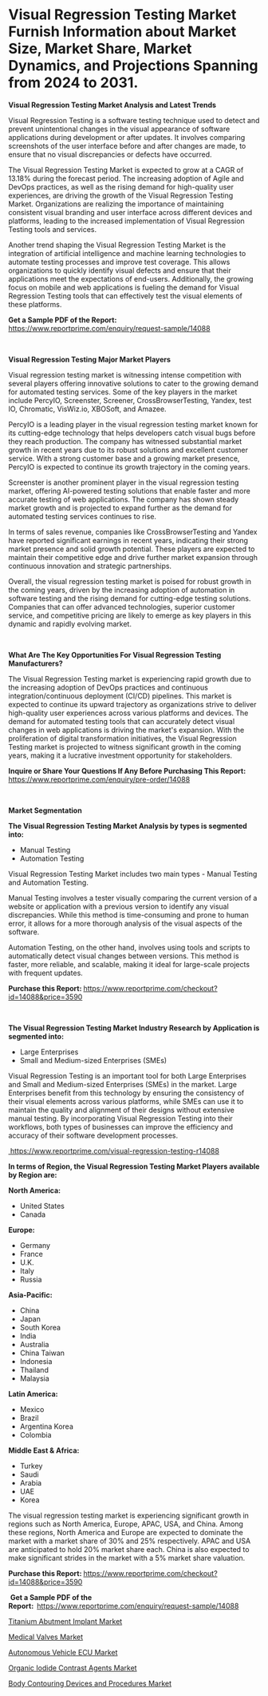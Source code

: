 <p><h1>Visual Regression Testing Market Furnish Information about Market Size, Market Share, Market Dynamics, and Projections Spanning from 2024 to 2031.</h1></p><p><strong>Visual Regression Testing Market Analysis and Latest Trends</strong></p>
<p><p>Visual Regression Testing is a software testing technique used to detect and prevent unintentional changes in the visual appearance of software applications during development or after updates. It involves comparing screenshots of the user interface before and after changes are made, to ensure that no visual discrepancies or defects have occurred.</p><p>The Visual Regression Testing Market is expected to grow at a CAGR of 13.18% during the forecast period. The increasing adoption of Agile and DevOps practices, as well as the rising demand for high-quality user experiences, are driving the growth of the Visual Regression Testing Market. Organizations are realizing the importance of maintaining consistent visual branding and user interface across different devices and platforms, leading to the increased implementation of Visual Regression Testing tools and services.</p><p>Another trend shaping the Visual Regression Testing Market is the integration of artificial intelligence and machine learning technologies to automate testing processes and improve test coverage. This allows organizations to quickly identify visual defects and ensure that their applications meet the expectations of end-users. Additionally, the growing focus on mobile and web applications is fueling the demand for Visual Regression Testing tools that can effectively test the visual elements of these platforms.</p></p>
<p><strong>Get a Sample PDF of the Report:&nbsp;</strong> <a href="https://www.reportprime.com/enquiry/request-sample/14088">https://www.reportprime.com/enquiry/request-sample/14088</a></p>
<p>&nbsp;</p>
<p><strong>Visual Regression Testing Major Market Players</strong></p>
<p><p>Visual regression testing market is witnessing intense competition with several players offering innovative solutions to cater to the growing demand for automated testing services. Some of the key players in the market include PercyIO, Screenster, Screener, CrossBrowserTesting, Yandex, test IO, Chromatic, VisWiz.io, XBOSoft, and Amazee.</p><p>PercyIO is a leading player in the visual regression testing market known for its cutting-edge technology that helps developers catch visual bugs before they reach production. The company has witnessed substantial market growth in recent years due to its robust solutions and excellent customer service. With a strong customer base and a growing market presence, PercyIO is expected to continue its growth trajectory in the coming years.</p><p>Screenster is another prominent player in the visual regression testing market, offering AI-powered testing solutions that enable faster and more accurate testing of web applications. The company has shown steady market growth and is projected to expand further as the demand for automated testing services continues to rise.</p><p>In terms of sales revenue, companies like CrossBrowserTesting and Yandex have reported significant earnings in recent years, indicating their strong market presence and solid growth potential. These players are expected to maintain their competitive edge and drive further market expansion through continuous innovation and strategic partnerships.</p><p>Overall, the visual regression testing market is poised for robust growth in the coming years, driven by the increasing adoption of automation in software testing and the rising demand for cutting-edge testing solutions. Companies that can offer advanced technologies, superior customer service, and competitive pricing are likely to emerge as key players in this dynamic and rapidly evolving market.</p></p>
<p>&nbsp;</p>
<p><strong>What Are The Key Opportunities For Visual Regression Testing Manufacturers?</strong></p>
<p><p>The Visual Regression Testing market is experiencing rapid growth due to the increasing adoption of DevOps practices and continuous integration/continuous deployment (CI/CD) pipelines. This market is expected to continue its upward trajectory as organizations strive to deliver high-quality user experiences across various platforms and devices. The demand for automated testing tools that can accurately detect visual changes in web applications is driving the market's expansion. With the proliferation of digital transformation initiatives, the Visual Regression Testing market is projected to witness significant growth in the coming years, making it a lucrative investment opportunity for stakeholders.</p></p>
<p><strong>Inquire or Share Your Questions If Any Before Purchasing This Report:</strong> <a href="https://www.reportprime.com/enquiry/pre-order/14088">https://www.reportprime.com/enquiry/pre-order/14088</a></p>
<p>&nbsp;</p>
<p><strong>Market Segmentation</strong></p>
<p><strong>The Visual Regression Testing Market Analysis by types is segmented into:</strong></p>
<p><ul><li>Manual Testing</li><li>Automation Testing</li></ul></p>
<p><p>Visual Regression Testing Market includes two main types - Manual Testing and Automation Testing. </p><p>Manual Testing involves a tester visually comparing the current version of a website or application with a previous version to identify any visual discrepancies. While this method is time-consuming and prone to human error, it allows for a more thorough analysis of the visual aspects of the software.</p><p>Automation Testing, on the other hand, involves using tools and scripts to automatically detect visual changes between versions. This method is faster, more reliable, and scalable, making it ideal for large-scale projects with frequent updates.</p></p>
<p><strong>Purchase this Report:&nbsp;</strong><a href="https://www.reportprime.com/checkout?id=14088&price=3590">https://www.reportprime.com/checkout?id=14088&price=3590</a></p>
<p>&nbsp;</p>
<p><strong>The Visual Regression Testing Market Industry Research by Application is segmented into:</strong></p>
<p><ul><li>Large Enterprises</li><li>Small and Medium-sized Enterprises (SMEs)</li></ul></p>
<p><p>Visual Regression Testing is an important tool for both Large Enterprises and Small and Medium-sized Enterprises (SMEs) in the market. Large Enterprises benefit from this technology by ensuring the consistency of their visual elements across various platforms, while SMEs can use it to maintain the quality and alignment of their designs without extensive manual testing. By incorporating Visual Regression Testing into their workflows, both types of businesses can improve the efficiency and accuracy of their software development processes.</p></p>
<p><a href="https://www.reportprime.com/visual-regression-testing-r14088">&nbsp;https://www.reportprime.com/visual-regression-testing-r14088</a></p>
<p><strong>In terms of Region, the Visual Regression Testing Market Players available by Region are:</strong></p>
<p>
    <p> <strong> North America: </strong>
        <ul>
            <li>United States</li>
            <li>Canada</li>
        </ul>
        </p> 
    <p> <strong> Europe: </strong>
        <ul>
            <li>Germany</li>
            <li>France</li>
            <li>U.K.</li>
            <li>Italy</li>
            <li>Russia</li>
        </ul>
        </p> 
    <p> <strong> Asia-Pacific: </strong>
        <ul>
            <li>China</li>
            <li>Japan</li>
            <li>South Korea</li>
            <li>India</li>
            <li>Australia</li>
            <li>China Taiwan</li>
            <li>Indonesia</li>
            <li>Thailand</li>
            <li>Malaysia</li>
        </ul>
        </p> 
    <p> <strong> Latin America: </strong>
        <ul>
            <li>Mexico</li>
            <li>Brazil</li>
            <li>Argentina Korea</li>
            <li>Colombia</li>
        </ul>
        </p> 
    <p> <strong> Middle East & Africa: </strong>
        <ul>
            <li>Turkey</li>
            <li>Saudi</li>
            <li>Arabia</li>
            <li>UAE</li>
            <li>Korea</li>
        </ul>
    </p>
    </p>
<p><p>The visual regression testing market is experiencing significant growth in regions such as North America, Europe, APAC, USA, and China. Among these regions, North America and Europe are expected to dominate the market with a market share of 30% and 25% respectively. APAC and USA are anticipated to hold 20% market share each. China is also expected to make significant strides in the market with a 5% market share valuation.</p></p>
<p><strong>Purchase this Report: </strong><a href="https://www.reportprime.com/checkout?id=14088&price=3590">https://www.reportprime.com/checkout?id=14088&price=3590</a></p>
<p>&nbsp;<strong>Get a Sample PDF of the Report:&nbsp;&nbsp;</strong><a href="https://www.reportprime.com/enquiry/request-sample/14088">https://www.reportprime.com/enquiry/request-sample/14088</a></p>
<p><strong></strong></p>
<p><p><a href="https://medium.com/@swilliamn8765/emerging-trends-in-titanium-abutment-implant-market-global-outlook-and-future-prospects-from-2024-132a43b79edc">Titanium Abutment Implant Market</a></p><p><a href="https://medium.com/@qomarcintya76/analyzing-medical-valves-market-dynamics-and-growth-drivers-and-forecasted-for-period-from-2024-to-7022fc1c24b7">Medical Valves Market</a></p><p><a href="https://github.com/tamvrosiya/Market-Research-Report-List-5/blob/main/autonomous-vehicle-ecu-market.md">Autonomous Vehicle ECU Market</a></p><p><a href="https://medium.com/@stellasauer1918/organic-iodide-contrast-agents-market-size-market-segmentation-market-trends-and-growth-analysis-2ab30b452ba1?postPublishedType=initial">Organic Iodide Contrast Agents Market</a></p><p><a href="https://github.com/changoleonlaverguenzanoexiste/Market-Research-Report-List-4/blob/main/body-contouring-devices-and-procedures-market.md">Body Contouring Devices and Procedures Market</a></p></p>